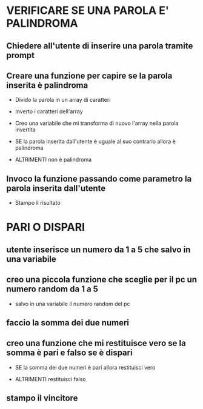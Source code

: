 # VERIFICARE SE UNA PAROLA E' PALINDROMA

## Chiedere all'utente di inserire una parola tramite prompt

## Creare una funzione per capire se la parola inserita è palindroma

  - Divido la parola in un array di caratteri

  - Inverto i caratteri dell'array

  - Creo una variabile che mi transforma di nuovo l'array nella parola invertita

  - SE la parola inserita dall'utente è uguale al suo contrario allora è palindroma

  - ALTRIMENTI non è palindroma

## Invoco la funzione passando come parametro la parola inserita dall'utente

  - Stampo il risultato

# PARI O DISPARI

## utente inserisce un numero da 1 a 5 che salvo in una variabile

## creo una piccola funzione che sceglie per il pc un numero random da 1 a 5

  - salvo in una variabile il numero random del pc

## faccio la somma dei due numeri

## creo una funzione che mi restituisce vero se la somma è pari e falso se è dispari

  - SE la somma dei due numeri è pari allora restituisci vero

  - ALTRIMENTI restituisci falso
## stampo il vincitore

